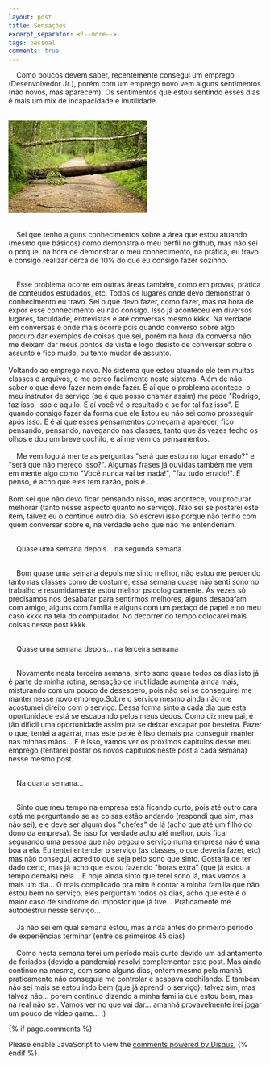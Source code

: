 ```yaml
---
layout: post
title: Sensações
excerpt_separator: <!--more-->
tags: pessoal
comments: true
---
```


&nbsp;&nbsp;&nbsp;&nbsp;Como poucos devem saber, recentemente consegui um emprego (Desenvolvedor Jr.), porém com um emprego<!--more--> novo vem alguns sentimentos (não novos, mas aparecem). Os sentimentos que estou sentindo esses dias é mais um mix de incapacidade e inutilidade.<br><br>

<img src="/assets/images/incapaz.jpg" alt="Sentimento de incapacidade" class="post_img"><br><br>

&nbsp;&nbsp;&nbsp;&nbsp;Sei que tenho alguns conhecimentos sobre a área que estou atuando (mesmo que básicos) como demonstra o meu perfil no github, mas não sei o porque, na hora de demonstrar o meu conhecimento, na prática, eu travo e consigo realizar cerca de 10% do que eu consigo fazer sozinho.<br><br>

&nbsp;&nbsp;&nbsp;&nbsp;Esse problema ocorre em outras áreas também, como em provas, prática de conteudos estudados, etc. Todos os lugares onde devo demonstrar o conhecimento eu travo. Sei o que devo fazer, como fazer, mas na hora de expor esse conhecimento eu não consigo.  Isso já aconteceu em diversos lugares, faculdade, entrevistas e até conversas mesmo kkkk. Na verdade em conversas é onde mais ocorre pois quando converso sobre algo procuro dar exemplos de coisas que sei, porém na hora da conversa não me deixam dar meus pontos de vista e logo desisto de conversar sobre o assunto e fico mudo, ou tento mudar de assunto.<br><br>
Voltando ao emprego novo. No sistema que estou atuando ele tem muitas classes e arquivos, e me perco facilmente neste sistema. Além de não saber o que devo fazer nem onde fazer. É aí que o problema acontece, o meu instrutor de serviço (se é que posso chamar assim) me pede "Rodrigo, faz isso, isso  e aquilo. E aí você vê o resultado e se for tal faz isso". E quando consigo fazer da forma que ele listou eu não sei como prosseguir após isso. E é aí que esses pensamentos começam a aparecer, fico pensando, pensando, navegando nas classes, tanto que ás vezes fecho os olhos e dou um breve cochilo, e aí me vem os pensamentos. <br><br>
&nbsp;&nbsp;&nbsp;&nbsp;Me vem logo á mente as perguntas "será que estou no lugar errado?" e "será que não mereço isso?". Algumas frases já ouvidas também me vem em mente algo como "Você nunca vai ter nada!", "faz tudo errado!". E penso, é acho que eles tem razão, pois é...<br><br>
Bom sei que não devo ficar pensando nisso, mas acontece, vou procurar melhorar (tanto nesse aspecto quanto no serviço). Não sei se postarei este item, talvez eu o continue outro dia. Só escrevi isso porque não tenho com quem conversar sobre e, na verdade acho que não me entenderiam.<br><br>

&nbsp;&nbsp;&nbsp;&nbsp;Quase uma semana depois... na segunda semana<br><br>

&nbsp;&nbsp;&nbsp;&nbsp;Bom quase uma semana depois me sinto melhor, não estou me perdendo tanto nas classes como de costume, essa semana quase não senti sono no trabalho e resumidamente estou melhor psicologicamente. Ás vezes só precisamos nos desabafar para sentirmos melhores, alguns desabafam com amigo, alguns com família e alguns com um pedaço de papel e no meu caso kkkk na tela do computador. No decorrer do tempo colocarei mais coisas nesse post kkkk.<br><br>

&nbsp;&nbsp;&nbsp;&nbsp;Quase uma semana depois... na terceira semana<br><br>

&nbsp;&nbsp;&nbsp;&nbsp;Novamente nesta terceira semana, sinto sono quase todos os dias isto já é parte de minha rotina, sensação de inutilidade aumenta ainda mais, misturando com um pouco de desespero, pois não sei se conseguirei me manter nesse novo emprego.Sobre o serviço mesmo ainda não me acostumei direito com o serviço. Dessa forma sinto a cada dia que esta oportunidade está se escapando pelos meus dedos. Como diz meu pai, é tão dificil uma oportunidade assim pra se deixar escapar por besteira. Fazer o que, tentei a agarrar, mas este peixe é liso demais pra conseguir manter nas minhas mãos... E é isso, vamos ver os próximos capitulos desse meu emprego (tentarei postar os novos capitulos neste post a cada semana) nesse mesmo post.<br><br>

&nbsp;&nbsp;&nbsp;&nbsp;Na quarta semana...<br><br>

&nbsp;&nbsp;&nbsp;&nbsp;Sinto que meu tempo na empresa está ficando curto, pois até outro cara está me perguntando se as coisas estão andando (respondi que sim, mas não sei), ele deve ser algum dos "chefes" de lá (acho que até um filho do dono da empresa). Se isso for verdade acho até melhor, pois ficar segurando uma pessoa que não pegou o serviço numa empresa não é uma boa a ela. Eu tentei entender o serviço (as classes, o que deveria fazer, etc) mas não consegui, acredito que seja pelo sono que sinto. Gostaria de ter dado certo, mas já acho que estou fazendo "horas extra" (que já estou a tempo demais) nela... E hoje ainda sinto que terei sono lá, mas vamos a mais um dia... O mais complicado pra mim é contar a minha familia que não estou bem no serviço, eles perguntam todos os dias, acho que este é o maior caso de sindrome do impostor que já tive... Praticamente me autodestrui nesse serviço...<br><br>
&nbsp;&nbsp;&nbsp;&nbsp;Já não sei em qual semana estou, mas ainda antes do primeiro período de experiências terminar (entre os primeiros 45 dias)<br><br>
&nbsp;&nbsp;&nbsp;&nbsp;Como nesta semana terei um período mais curto devido um adiantamento de feriados (devido a pandemia) resolvi complementar este post. Mas ainda continuo na mesma, com sono alguns dias, ontem mesmo pela manhã praticamente não conseguia me controlar e acabava cochilando. E também não sei mais se estou indo bem (que já aprendi o serviço), talvez sim, mas talvez não... porém continuo dizendo a minha familia que estou bem, mas na real não sei. Vamos ver no que vai dar... amanhã provavelmente irei jogar um pouco de vídeo game... :)

{% if page.comments %}
<div id="disqus_thread"></div>  
<script>

/**
*  RECOMMENDED CONFIGURATION VARIABLES: EDIT AND UNCOMMENT THE SECTION BELOW TO INSERT DYNAMIC VALUES FROM YOUR PLATFORM OR CMS.
*  LEARN WHY DEFINING THESE VARIABLES IS IMPORTANT: https://disqus.com/admin/universalcode/#configuration-variables*/
/*
var disqus_config = function () {
this.page.url = PAGE_URL;  // Replace PAGE_URL with your page's canonical URL variable
this.page.identifier = PAGE_IDENTIFIER; // Replace PAGE_IDENTIFIER with your page's unique identifier variable
};
*/
(function() { // DON'T EDIT BELOW THIS LINE
var d = document, s = d.createElement('script');
s.src = 'https://rregio-top.disqus.com/embed.js';
s.setAttribute('data-timestamp', +new Date());
(d.head || d.body).appendChild(s);
})();
</script>
<noscript>Please enable JavaScript to view the <a href="https://disqus.com/?ref_noscript">comments powered by Disqus.</a></noscript>
{% endif %}